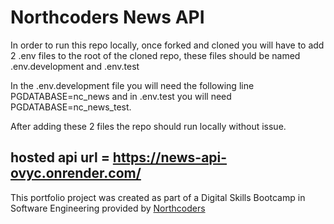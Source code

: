# Northcoders News API

In order to run this repo locally, once forked and cloned you will have to add 2 .env files to the root of the cloned repo, these files should be named .env.development and .env.test

In the .env.development file you will need the following line PGDATABASE=nc_news and in .env.test you will need PGDATABASE=nc_news_test. 

After adding these 2 files the repo should run locally without issue.

hosted api url = https://news-api-ovyc.onrender.com/
--- 

This portfolio project was created as part of a Digital Skills Bootcamp in Software Engineering provided by [Northcoders](https://northcoders.com/)
